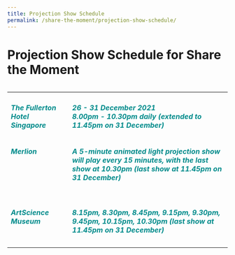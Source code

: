 ```yaml
---
title: Projection Show Schedule
permalink: /share-the-moment/projection-show-schedule/
---
```

# Projection Show Schedule for Share the Moment

<table class="table-v">
<table style="width:100%">
    <tr>
    <td>
     <h5><font color="darkcyan"><b>The Fullerton Hotel Singapore <br><br><br> Merlion<br><br><br><br><br><br><br>ArtScience Museum</b></font></h5>
     <br>
    </td>
    <td>
      <h5><font color="darkcyan">26 - 31 December 2021</font>
      <font color="darkcyan"><br>8.00pm - 10.30pm daily (extended to 11.45pm on 31 December)</font><br><font color="darkcyan"><br><br>A 5-minute animated light projection show will play every 15 minutes, with the last show at 10.30pm (last show at 11.45pm on 31 December)<br><br><br><br>8.15pm, 8.30pm, 8.45pm, 9.15pm, 9.30pm, 9.45pm, 10.15pm, 10.30pm (last show at 11.45pm on 31 December)</font></h5>
<tr>